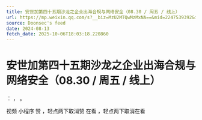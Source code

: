 ```yaml
---
title: 安世加第四十五期沙龙之企业出海合规与网络安全（08.30 / 周五 / 线上）
url: https://mp.weixin.qq.com/s?__biz=MzU2MTQwMzMxNA==&mid=2247539392&idx=1&sn=cd065633b951cd07adeb9b7152783a16
source: Doonsec's feed
date: 2024-08-13
fetch_date: 2025-10-06T18:03:18.220860
---
```


# 安世加第四十五期沙龙之企业出海合规与网络安全（08.30 / 周五 / 线上）

：
，
。

视频
小程序
赞
，轻点两下取消赞
在看
，轻点两下取消在看